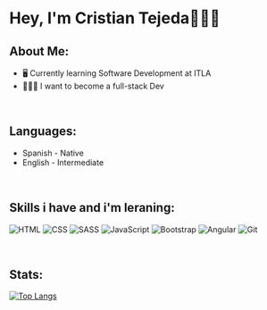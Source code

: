 # Hey, I'm Cristian Tejeda👨🏽‍💻

## About Me:  

- 🖥️ Currently learning Software Development at ITLA
- 👨🏽‍💻 I want to become a full-stack Dev

&nbsp;
## Languages:   

- Spanish - Native
- English - Intermediate

&nbsp;

## Skills i have and i'm leraning:   

![HTML](https://img.shields.io/badge/HTML5-E34F26?style=for-the-badge&logo=html5&logoColor=white)
![CSS](https://img.shields.io/badge/CSS3-1572B6?style=for-the-badge&logo=css3&logoColor=white)
![SASS](https://img.shields.io/badge/Sass-CC6699?style=for-the-badge&logo=sass&logoColor=white)
![JavaScript](https://img.shields.io/badge/JavaScript-F7DF1E?style=for-the-badge&logo=javascript&logoColor=black)
![Bootstrap](https://img.shields.io/badge/Bootstrap-563D7C?style=for-the-badge&logo=bootstrap&logoColor=white)
![Angular](https://img.shields.io/badge/Angular-DD0031?style=for-the-badge&logo=angular&logoColor=white)
![Git](https://img.shields.io/badge/-Git-black?style=flat-square&logo=git)

&nbsp;

## Stats:

[![Top Langs](https://github-readme-stats.vercel.app/api/top-langs/?username=Tcriss&langs_count=8)](https://github.com/anuraghazra/github-readme-stats) &nbsp; &nbsp; 
<!-- ![Anurag's GitHub stats](https://github-readme-stats.vercel.app/api?username= Tcriss&show_icons=true&theme=transparent)  -->

<!---
Tcriss/Tcriss is a ✨ special ✨ repository because its `README.md` (this file) appears on your GitHub profile.
You can click the Preview link to take a look at your changes.
--->
